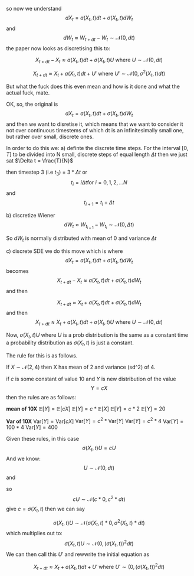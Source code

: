 so now we understand 
$$dX_t = a(X_t, t)dt + \sigma(X_t, t)dW_t $$ and 
$$dW_t \approx W_{t+dt} - W_t \sim \mathcal{N}(0, dt)$$
the paper now looks as discretising  this to:

$$X_{t+dt} - X_t \approx a(X_t, t)dt + \sigma(X_t, t)U \text{ where } U \sim \mathcal{N}(0, dt)$$

$$X_{t+dt} \approx X_t + a(X_t, t)dt + U' \text{ where } U' \sim\mathcal{N}(0, \sigma^2(X_t, t)dt)$$

But what the fuck does this even mean and how is it done and what the actual fuck, mate. 

OK, so, the original is $$dX_t = a(X_t, t)dt + \sigma(X_t, t)dW_t $$ and then we want to disretise it, which means that we want to consider it not over continuous timestems of which dt is an infinitesimally small one, but rather over small, discrete ones. 

In order to do this we:
a) definte the discrete time steps. For the interval $[0, T]$ to be divided into N small, discrete steps of equal length $\Delta t$ then we just sat $\Delta t = \frac{T}{N}$

then timestep 3 (i.e $t_3$) = $3*\Delta t$ or
$$t_i = i \Delta t \text{for } i = 0,1,2,...N $$
and
$$t_{i+1} = t_i + \Delta t$$

b) discretize Wiener
$$dW_t \approx W_{t_{i+1}} - W_{t_i} \sim \mathcal{N}(0, \Delta t)$$

So $dW_t$ is normally distributed with mean of 0 and variance $\Delta t$

c) discrete SDE
we do this move which is where
$$dX_t = a(X_t, t)dt + \sigma(X_t, t)dW_t $$ becomes
$$X_{t+dt} - X_t \approx a(X_t, t)dt + \sigma(X_t, t)dW_t $$ and then 

$$X_{t+dt} \approx X_t + a(X_t, t)dt + \sigma(X_t, t)dW_t $$ and then 
$$X_{t+dt} \approx X_t + a(X_t, t)dt + \sigma(X_t, t)U \text{   where     } U \sim \mathcal{N}(0, dt)$$

Now, $\sigma(X_t, t)U$ where $U$ is a prob distribution is the same as a constant time a probability distribution as $\sigma(X_t, t)$ is just a constant.

The rule for this is as follows.

If $X \sim \mathcal{N}(2, 4)$ then X has mean of 2 and variance (sd^2) of 4.

if $c$ is some constant of value 10 and $Y$ is new distribution of the value $$Y= cX$$ then the rules are as follows:

**mean of 10X** 
$\mathbb{E}[Y]=\mathbb{E}[cX]$
 $\mathbb{E}[Y]= c*\mathbb{E}[X]$ 
 $\mathbb{E}[Y]= c*2$ 
 $\mathbb{E}[Y]= 20$ 
 
 **Var of 10X**
 $\text{Var}[Y]=\text{Var}[cX]$
 $\text{Var}[Y]= c^2 * \text{Var}[Y]$ 
 $\text{Var}[Y]= c^2 * 4$ 
 $\text{Var}[Y]= 100 * 4$
 $\text{Var}[Y]= 400$ 
  
 
Given these rules, in this case $$\sigma(X_t, t)U = cU$$
 And we know:  $$U \sim \mathcal{N}(0, dt)$$ and 
 
 so $$cU \sim \mathcal{N}(c*0,  c^2*dt)$$
give $c=\sigma(X_t, t)$ then we can say

$$\sigma(X_t, t)U \sim \mathcal{N}(\sigma(X_t, t)*0,  \sigma^2(X_t, t)*dt)$$ which multiplies out to:
$$\sigma(X_t, t)U \sim \mathcal{N}(0,  (\sigma(X_t, t))^2dt)$$
We can then call this $U'$ and rewwrite the initial equation as 

$$X_{t+dt} \approx X_t + a(X_t, t)dt + U' \text{   where     } U' \sim \mathcal(0,  (\sigma(X_t, t))^2dt)$$


